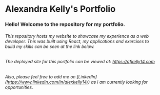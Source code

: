 # Alexandra Kelly's Portfolio

### Hello! Welcome to the repository for my portfolio.

###### This repository hosts my website to showcase my experience as a web developer. This was built using React, my applications and exercises to build my skills can be seen at the link below.

###### The deployed site for this portfolio can be viewed at: https://afkelly14.com

###### Also, please feel free to add me on [LinkedIn] (https://www.linkedin.com/in/alexkelly14/) as I am currently looking for opportunities.
